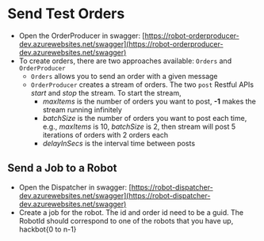 # Send Test Orders

- Open the OrderProducer in swagger: [https://robot-orderproducer-dev.azurewebsites.net/swagger](https://robot-orderproducer-dev.azurewebsites.net/swagger)
- To create orders, there are two approaches available: ```Orders``` and ```OrderProducer```
  - ```Orders``` allows you to send an order with a given message
  - ```OrderProducer``` creates a stream of orders. The two ```post``` Restful APIs *start* and *stop* the stream. To start the stream, 
    - *maxItems* is the number of orders you want to post, **-1** makes the stream running infinitely
    - *batchSize* is the number of orders you want to post each time, e.g., *maxItems* is 10, *batchSize* is 2, then stream will post 5 iterations of orders with 2 orders each
    - *delayInSecs* is the interval time between posts

## Send a Job to a Robot

- Open the Dispatcher in swagger: [https://robot-dispatcher-dev.azurewebsites.net/swagger](https://robot-dispatcher-dev.azurewebsites.net/swagger)
- Create a job for the robot. The id and order id need to be a guid. The RobotId should correspond to one of the robots that you have up, hackbot{0 to n-1}